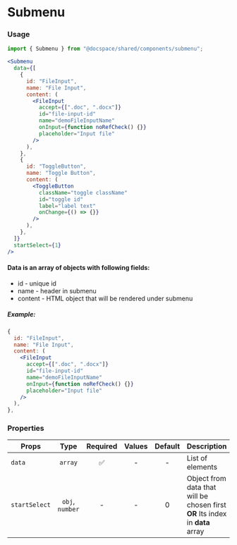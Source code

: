 # Submenu

### Usage

```js
import { Submenu } from "@docspace/shared/components/submenu";
```

```jsx
<Submenu
  data={[
    {
      id: "FileInput",
      name: "File Input",
      content: (
        <FileInput
          accept={[".doc", ".docx"]}
          id="file-input-id"
          name="demoFileInputName"
          onInput={function noRefCheck() {}}
          placeholder="Input file"
        />
      ),
    },
    {
      id: "ToggleButton",
      name: "Toggle Button",
      content: (
        <ToggleButton
          className="toggle className"
          id="toggle id"
          label="label text"
          onChange={() => {}}
        />
      ),
    },
  ]}
  startSelect={1}
/>
```

#### Data is an array of objects with following fields:

- id - unique id
- name - header in submenu
- content - HTML object that will be rendered under submenu

##### Example:

```jsx
{
  id: "FileInput",
  name: "File Input",
  content: (
    <FileInput
      accept={[".doc", ".docx"]}
      id="file-input-id"
      name="demoFileInputName"
      onInput={function noRefCheck() {}}
      placeholder="Input file"
    />
  ),
},
```

### Properties

| Props         |      Type       | Required | Values | Default | Description                                                                   |
| ------------- | :-------------: | :------: | :----: | :-----: | ----------------------------------------------------------------------------- |
| `data`        |     `array`     |    ✅    |   -    |    -    | List of elements                                                              |
| `startSelect` | `obj`, `number` |    -     |   -    |    0    | Object from data that will be chosen first **OR** Its index in **data** array |
